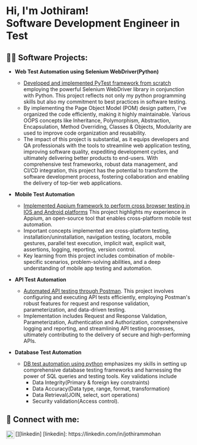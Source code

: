 <h1>Hi, I'm Jothiram! <br/><a> Software Development Engineer in Test</a></h1>

<h2>👨‍💻 Software Projects:</h2>

- <b>Web Test Automation using Selenium WebDriver(Python)</b>
  - [Developed and implemented PyTest framework from scratch](https://github.com/jothirammohan/Web-Test-Automation) employing the powerful Selenium WebDriver library in conjunction with Python. This project reflects not only my python programming skills but also my commitment to best practices in software testing.
  - By implementing the Page Object Model (POM) design pattern, I've organized the code efficiently, making it highly maintainable. Various OOPS concepts like Inheritance, Polymorphism, Abstraction, Encapsulation, Method Overriding, Classes & Objects, Modularity are used to improve code organization and reusability. 
  - The impact of this project is substantial, as it equips developers and QA professionals with the tools to streamline web application testing, improving software quality, expediting development cycles, and ultimately delivering better products to end-users. With comprehensive test frameworks, robust data management, and CI/CD integration, this project has the potential to transform the software development process, fostering collaboration and enabling the delivery of top-tier web applications. 
- <b>Mobile Test Automation</b>
  - [Implemented Appium framework to perform cross browser testing in IOS and Android platforms](https://github.com/jothirammohan/Mobile-Test-Automation) This project highlights my experience in Appium, an open-source tool that enables cross-platform mobile test automation.
  - Important concepts implemented are cross-platform testing, installation/uninstallation, navigation testing, locators, mobile gestures, parallel test execution, implicit wait, explicit wait, assertions, logging, reporting, version control.
  - Key learning from this project includes combination of mobile-specific scenarios, problem-solving abilities, and a deep understanding of mobile app testing and automation.  

- <b>API Test Automation</b>
  - [Automated API testing through Postman](https://github.com/jothirammohan/API-Test-Automation). This project involves configuring and executing API tests efficiently, employing Postman's robust features for request and response validation, parameterization, and data-driven testing.
  - Implementation includes Request and Response Validation, Parameterization, Authentication and Authorization, comprehensive logging and reporting, and streamlining API testing processes, ultimately contributing to the delivery of secure and high-performing APIs.
- <b>Database Test Automation</b>
  - [DB test automation using python](https://github.com/jothirammohan/Database-Test-Automation) emphasizes my skills in setting up comprehensive database testing frameworks and harnessing the power of SQL queries and testing tools. Key validations include
    * Data Integrity(Primary & foreign key constraints)
    * Data Accuracy(Data type, range, format, transformation)
    * Data Retrieval(JOIN, select, sort operations)
    * Security validation(Access control).
 
<h2> 🤳 Connect with me:</h2>
[<img align="left" alt="JoshMadakor | LinkedIn" width="22px" src="https://cdn.jsdelivr.net/npm/simple-icons@v3/icons/linkedin.svg" />][linkedin]
[linkedin]: https://linkedin.com/in/jothirammohan

<!--
**jothirammohan/jothirammohan** is a ✨ _special_ ✨ repository because its `README.md` (this file) appears on your GitHub profile.

Here are some ideas to get you started:

- 🔭 I’m currently working on ...
- 🌱 I’m currently learning ...
- 👯 I’m looking to collaborate on ...
- 🤔 I’m looking for help with ...
- 💬 Ask me about ...
- 📫 How to reach me: ...
- 😄 Pronouns: ...
- ⚡ Fun fact: ...
-->
